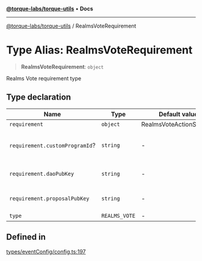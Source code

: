 [**@torque-labs/torque-utils**](../README.md) • **Docs**

***

[@torque-labs/torque-utils](../README.md) / RealmsVoteRequirement

# Type Alias: RealmsVoteRequirement

> **RealmsVoteRequirement**: `object`

Realms Vote requirement type

## Type declaration

| Name | Type | Default value | Description |
| ------ | ------ | ------ | ------ |
| `requirement` | `object` | RealmsVoteActionSchema | - |
| `requirement.customProgramId`? | `string` | - | The custom program ID for the proposal |
| `requirement.daoPubKey` | `string` | - | The public key of the DAO |
| `requirement.proposalPubKey` | `string` | - | The public key of the proposal |
| `type` | `REALMS_VOTE` | - | - |

## Defined in

[types/eventConfig/config.ts:197](https://github.com/torque-labs/torque-utils/blob/a612e615fa21888d00ebb7bf70f9910fab4be80a/types/eventConfig/config.ts#L197)
